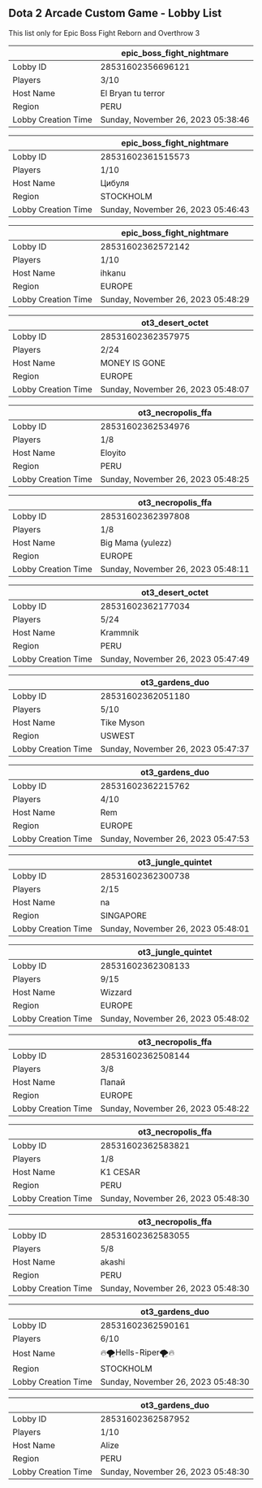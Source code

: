 ## Dota 2 Arcade Custom Game - Lobby List

This list only for Epic Boss Fight Reborn and Overthrow 3

|  | epic_boss_fight_nightmare |
| ------ | ------ |
| Lobby ID | 28531602356696121 |
| Players | 3/10 |
| Host Name | El Bryan tu terror |
| Region | PERU |
| Lobby Creation Time | Sunday, November 26, 2023 05:38:46 |


|  | epic_boss_fight_nightmare |
| ------ | ------ |
| Lobby ID | 28531602361515573 |
| Players | 1/10 |
| Host Name | Цибуля |
| Region | STOCKHOLM |
| Lobby Creation Time | Sunday, November 26, 2023 05:46:43 |


|  | epic_boss_fight_nightmare |
| ------ | ------ |
| Lobby ID | 28531602362572142 |
| Players | 1/10 |
| Host Name | ihkanu |
| Region | EUROPE |
| Lobby Creation Time | Sunday, November 26, 2023 05:48:29 |


|  | ot3_desert_octet |
| ------ | ------ |
| Lobby ID | 28531602362357975 |
| Players | 2/24 |
| Host Name | MONEY IS GONE |
| Region | EUROPE |
| Lobby Creation Time | Sunday, November 26, 2023 05:48:07 |


|  | ot3_necropolis_ffa |
| ------ | ------ |
| Lobby ID | 28531602362534976 |
| Players | 1/8 |
| Host Name | Eloyito |
| Region | PERU |
| Lobby Creation Time | Sunday, November 26, 2023 05:48:25 |


|  | ot3_necropolis_ffa |
| ------ | ------ |
| Lobby ID | 28531602362397808 |
| Players | 1/8 |
| Host Name | Big Mama (yulezz) |
| Region | EUROPE |
| Lobby Creation Time | Sunday, November 26, 2023 05:48:11 |


|  | ot3_desert_octet |
| ------ | ------ |
| Lobby ID | 28531602362177034 |
| Players | 5/24 |
| Host Name | Krammnik |
| Region | PERU |
| Lobby Creation Time | Sunday, November 26, 2023 05:47:49 |


|  | ot3_gardens_duo |
| ------ | ------ |
| Lobby ID | 28531602362051180 |
| Players | 5/10 |
| Host Name | Tike Myson |
| Region | USWEST |
| Lobby Creation Time | Sunday, November 26, 2023 05:47:37 |


|  | ot3_gardens_duo |
| ------ | ------ |
| Lobby ID | 28531602362215762 |
| Players | 4/10 |
| Host Name | Rem |
| Region | EUROPE |
| Lobby Creation Time | Sunday, November 26, 2023 05:47:53 |


|  | ot3_jungle_quintet |
| ------ | ------ |
| Lobby ID | 28531602362300738 |
| Players | 2/15 |
| Host Name | na |
| Region | SINGAPORE |
| Lobby Creation Time | Sunday, November 26, 2023 05:48:01 |


|  | ot3_jungle_quintet |
| ------ | ------ |
| Lobby ID | 28531602362308133 |
| Players | 9/15 |
| Host Name | Wizzard |
| Region | EUROPE |
| Lobby Creation Time | Sunday, November 26, 2023 05:48:02 |


|  | ot3_necropolis_ffa |
| ------ | ------ |
| Lobby ID | 28531602362508144 |
| Players | 3/8 |
| Host Name | Папай |
| Region | EUROPE |
| Lobby Creation Time | Sunday, November 26, 2023 05:48:22 |


|  | ot3_necropolis_ffa |
| ------ | ------ |
| Lobby ID | 28531602362583821 |
| Players | 1/8 |
| Host Name | K1 CESAR |
| Region | PERU |
| Lobby Creation Time | Sunday, November 26, 2023 05:48:30 |


|  | ot3_necropolis_ffa |
| ------ | ------ |
| Lobby ID | 28531602362583055 |
| Players | 5/8 |
| Host Name | akashi |
| Region | PERU |
| Lobby Creation Time | Sunday, November 26, 2023 05:48:30 |


|  | ot3_gardens_duo |
| ------ | ------ |
| Lobby ID | 28531602362590161 |
| Players | 6/10 |
| Host Name | 🔥🌪Hells-Riper🌪🔥 |
| Region | STOCKHOLM |
| Lobby Creation Time | Sunday, November 26, 2023 05:48:30 |


|  | ot3_gardens_duo |
| ------ | ------ |
| Lobby ID | 28531602362587952 |
| Players | 1/10 |
| Host Name | Alize |
| Region | PERU |
| Lobby Creation Time | Sunday, November 26, 2023 05:48:30 |



